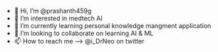 - 👋 Hi, I’m @prashanth459g
- 👀 I’m interested in medtech AI
- 🌱 I’m currently learning personal knowledge mangment application
- 💞️ I’m looking to collaborate on learning AI & ML
- 📫 How to reach me --> @i_DrNeo on twitter

<!---
prashanth459g/prashanth459g is a ✨ special ✨ repository because its `README.md` (this file) appears on your GitHub profile.
You can click the Preview link to take a look at your changes.
--->
